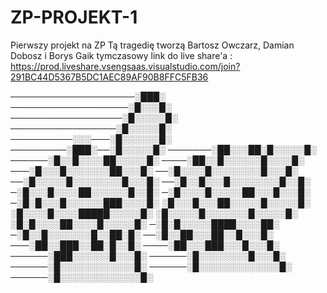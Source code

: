 # ZP-PROJEKT-1
Pierwszy projekt na ZP
Tą tragedię tworzą Bartosz Owczarz, Damian Dobosz i Borys Gaik 
tymczasowy link do live share'a : https://prod.liveshare.vsengsaas.visualstudio.com/join?291BC44D5367B5DC1AEC89AF90B8FFC5FB36

────────────────────░███░
───────────────────░█░░░█░
──────────────────░█░░░░░█░
─────────────────░█░░░░░█░
──────────░░░───░█░░░░░░█░
─────────░███░──░█░░░░░█░
───────░██░░░██░█░░░░░█░
──────░█░░█░░░░██░░░░░█░
────░██░░█░░░░░░█░░░░█░
───░█░░░█░░░░░░░██░░░█░
──░█░░░░█░░░░░░░░█░░░█░
──░█░░░░░█░░░░░░░░█░░░█░
──░█░░█░░░█░░░░░░░░█░░█░
─░█░░░█░░░░██░░░░░░█░░█░
─░█░░░░█░░░░░██░░░█░░░█░
─░█░█░░░█░░░░░░███░░░░█░
░█░░░█░░░██░░░░░█░░░░░█░
░█░░░░█░░░░█████░░░░░█░
░█░░░░░█░░░░░░░█░░░░░█░
░█░█░░░░██░░░░█░░░░░█░
─░█░█░░░░░████░░░░██░
─░█░░█░░░░░░░█░░██░█░
──░█░░██░░░██░░█░░░█░
───░██░░███░░██░█░░█░
────░██░░░███░░░█░░░█░
──────░███░░░░░░█░░░█░
──────░█░░░░░░░░█░░░█░
──────░█░░░░░░░░░░░░█░
──────░█░░░░░░░░░░░░░█░
──────░█░░░░░░░░░░░░░█░
